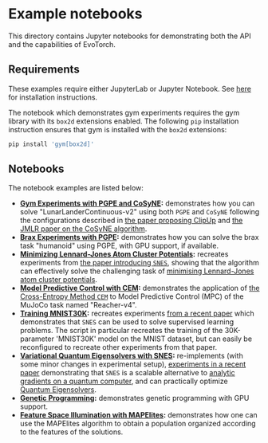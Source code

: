 # Example notebooks

This directory contains Jupyter notebooks for demonstrating both the API and the capabilities of EvoTorch.

## Requirements

These examples require either JupyterLab or Jupyter Notebook. See [here](https://jupyter.org/install) for installation instructions.

The notebook which demonstrates gym experiments requires the gym library with its `box2d` extensions enabled. The following `pip` installation instruction ensures that gym is installed with the `box2d` extensions:

```bash
pip install 'gym[box2d]'
```

## Notebooks

The notebook examples are listed below:

- **[Gym Experiments with PGPE and CoSyNE](Gym_Experiments_with_PGPE_and_CoSyNE.ipynb):** demonstrates how you can solve "LunarLanderContinuous-v2" using both `PGPE` and `CoSyNE` following the configurations described in [the paper proposing ClipUp](https://dl.acm.org/doi/abs/10.1007/978-3-030-58115-2_36) and [the JMLR paper on the CoSyNE algorithm](https://www.jmlr.org/papers/volume9/gomez08a/gomez08a.pdf).
- **[Brax Experiments with PGPE](Brax_Experiments_with_PGPE.ipynb):** demonstrates how you can solve the brax task "humanoid" using PGPE, with GPU support, if available.
- **[Minimizing Lennard-Jones Atom Cluster Potentials](Minimizing_Lennard-Jones_Atom_Cluster_Potentials.ipynb):** recreates experiments from [the paper introducing `SNES`](https://dl.acm.org/doi/abs/10.1145/2001576.2001692), showing that the algorithm can effectively solve the challenging task of [minimising Lennard-Jones atom cluster potentials](https://pubs.acs.org/doi/abs/10.1021/jp970984n).
- **[Model Predictive Control with CEM](Model_Predictive_Control_with_CEM/):** demonstrates the application of [the Cross-Entropy Method `CEM`](https://link.springer.com/article/10.1023/A:1010091220143) to Model Predictive Control (MPC) of the MuJoCo task named "Reacher-v4".
- **[Training MNIST30K](Training_MNIST30K.ipynb):** recreates experiments [from a recent paper](https://www.deepmind.com/publications/non-differentiable-supervised-learning-with-evolution-strategies-and-hybrid-methods) which demonstrates that `SNES` can be used to solve supervised learning problems. The script in particular recreates the training of the 30K-parameter 'MNIST30K' model on the MNIST dataset, but can easily be reconfigured to recreate other experiments from that paper.
- **[Variational Quantum Eigensolvers with SNES](Variational_Quantum_Eigensolvers_with_SNES.ipynb):** re-implements (with some minor changes in experimental setup), [experiments in a recent paper](https://iopscience.iop.org/article/10.1088/2632-2153/abf3ac) demonstrating that `SNES` is a scalable alternative to [analytic gradients on a quantum computer](https://journals.aps.org/pra/abstract/10.1103/PhysRevA.99.032331), and can practically optimize [Quantum Eigensolvers](https://www.nature.com/articles/ncomms5213).
- **[Genetic Programming](Genetic_Programming.ipynb):** demonstrates genetic programming with GPU support.
- **[Feature Space Illumination with MAPElites](Feature_Space_Illumination_with_MAPElites.ipynb):** demonstrates how one can use the MAPElites algorithm to obtain a population organized according to the features of the solutions.
